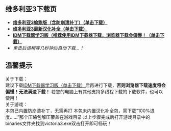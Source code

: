 ## 维多利亚3下载页

 - **[维多利亚3偷跑版（含防崩溃补丁）（单击下载）](pan/v3)**
 - **[维多利亚3最新汉化补全（单击下载）](pan/bd)**
 - **[IDM下载器学习版（推荐使用IDM下载器下载，浏览器下载会偏慢！（单击下载）](pan/idm)**
 - *单击后请稍等几秒钟后自动下载...！*
## **温馨提示**
关于下载：<Br/>
建议下载[IDM下载器学习版（单击下载）](pan/idm)后再进行下载，**否则浏览器下载速度将会偏慢！无法满速下载！**
若您的电脑上有其他支持多线程下载的下载软件，也可以使用！<Br/>
关于游戏：<Br/>
本包已内置防崩溃补丁，无需再打
本包未内置汉化补全包，需下载“100%进度……”那个压缩包解压覆盖在游戏目录
以上步骤完成后打开游戏目录中的binaries文件夹找到victoria3.exe双击打开即可畅玩！
